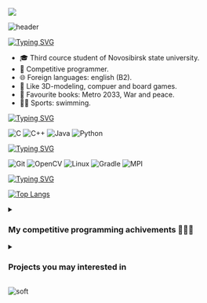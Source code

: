![](https://komarev.com/ghpvc/?username=mrMaliosi)

![header](https://capsule-render.vercel.app/api?type=waving&color=gradient&height=256&section=header&text=Hello%20World!&fontSize=75&animation=fadeIn&fontAlignY=38&desc=And%20welcome%20to%20my%20GitHub%20profile!&descAlignY=51&descAlign=62)

[![Typing SVG](https://readme-typing-svg.herokuapp.com?font=Fira+Code&size=24&pause=1000&vCenter=true&repeat=false&random=false&width=435&height=24&lines=About+me)](https://git.io/typing-svg)
- 🎓 Third cource student of Novosibirsk state university.
- 🏅 Competitive programmer.
- 🌐 Foreign languages: english (B2).
- 🎨 Like 3D-modeling, compuer and board games.
- 📖 Favourite books: Metro 2033, War and peace.
- 🏋️‍♀️ Sports: swimming.


[![Typing SVG](https://readme-typing-svg.herokuapp.com?font=Fira+Code&size=24&pause=1000&color=03C324&vCenter=true&repeat=false&random=false&width=435&height=24&lines=Languages)](https://git.io/typing-svg)

![C](https://img.shields.io/badge/c-%2300599C.svg?style=for-the-badge&logo=c&logoColor=white)
![C++](https://img.shields.io/badge/c++-%2300599C.svg?style=for-the-badge&logo=c%2B%2B&logoColor=white)
![Java](https://img.shields.io/badge/java-%23ED8B00.svg?style=for-the-badge&logo=openjdk&logoColor=white)
![Python](https://img.shields.io/badge/python-3670A0?style=for-the-badge&logo=python&logoColor=ffdd54)


[![Typing SVG](https://readme-typing-svg.herokuapp.com?font=Fira+Code&size=24&pause=1000&color=F7C022&vCenter=true&repeat=false&random=false&width=435&height=24&lines=Technologies)](https://git.io/typing-svg)

![Git](https://img.shields.io/badge/git-%23F05033.svg?style=for-the-badge&logo=git&logoColor=white)
![OpenCV](https://img.shields.io/badge/opencv-%23white.svg?style=for-the-badge&logo=opencv&logoColor=white)
![Linux](https://img.shields.io/badge/Linux-FCC624?style=for-the-badge&logo=linux&logoColor=black)
![Gradle](https://img.shields.io/badge/Gradle-02303A.svg?style=for-the-badge&logo=Gradle&logoColor=white)
![MPI](https://img.shields.io/badge/MPI-FE5196.svg?style=for-the-badge&logo=conventionalcommits&logoColor=white)

[![Typing SVG](https://readme-typing-svg.herokuapp.com?font=Fira+Code&size=24&pause=1000&color=E42DBE&vCenter=true&repeat=false&random=false&width=435&height=24&lines=Stats)](https://git.io/typing-svg)

[![Top Langs](https://github-readme-stats.vercel.app/api/top-langs/?username=mrMaliosi)](https://github.com/mrMaliosi/github-readme-stats)

<details>  
<summary> <h3> My competitive programming achivements 🥇🥈🏅 </h3> </summary>

-	All-Russian Olympiad of schoolchildren in computer science regional stage (2021-2022) 
    - 🌟 Participation
-	XXIII Open All-Siberian Programming Olympiad named after I.V. Pottosin.
	  - 🌟 Participation (MathWay team, online)
-	ICPC 2022 West Siberian Regional Contest.
	  - 🥈 Silver medal (MathWay team, online)
-	ICPC 2022 Northern Eurasia Finals
	  - 🥈 Second degree diploma (MathWay team, Saint-Petersburg)
-	BSUIR Open XI
	  - 🌟 Participation (MathWay team, Minsk)
-	XXIV Open All-Siberian Programming Olympiad named after I.V. Pottosin.
	  - 🥉 Third degree diploma  (MathWay team, Novosibirsk)
-	RuCode 2023
	  - 🥇 First degree diploma  (MathWay team, Novosibirsk)
-	ICPC 2023 West Siberian Regional Contest. 
	  - 🥇 Gold medal (MathWay team, online)
-	ICPC 2023 Northern Eurasia Finals
	  - 🥉 Third degree diploma (MathWay team, Novosibirsk)
-	ICPC 47th Annual World Championship
	  - 🏅 Ranked (MathWay team, Luxor)

</details>

<details> 
  <summary><h3>Projects you may interested in</h3></summary>

[![Typing SVG](https://readme-typing-svg.herokuapp.com?font=Fira+Code&size=24&pause=1000&vCenter=true&repeat=false&random=false&width=435&height=24&lines=C)](https://git.io/typing-svg)

  [![Readme Card](https://github-readme-stats.vercel.app/api/pin/?username=mrMaliosi&repo=NSU_C_problems)](https://github.com/mrMaliosi/NSU_C_problems)

<!--  [![Readme Card](https://github-readme-stats.vercel.app/api/pin/?username=mrMaliosi&repo=Archivator)]([https://github.com/anuraghazra/github-readme-stats](https://github.com/mrMaliosi/NSU_MPI_Balancer)) -->

  [![Typing SVG](https://readme-typing-svg.herokuapp.com?font=Fira+Code&size=24&pause=1000&color=C630CA&vCenter=true&repeat=false&random=false&width=435&height=24&lines=C%2B%2B)](https://git.io/typing-svg)

 [![Readme Card](https://github-readme-stats.vercel.app/api/pin/?username=mrMaliosi&repo=NSU_CPPLabs)](https://github.com/mrMaliosi/NSU_CPPLabs)
[![Readme Card](https://github-readme-stats.vercel.app/api/pin/?username=mrMaliosi&repo=NSU_MPI_Balancer)](https://github.com/mrMaliosi/NSU_MPI_Balancer)

[![Typing SVG](https://readme-typing-svg.herokuapp.com?font=Fira+Code&size=24&pause=1000&color=EE9C2F&vCenter=true&repeat=false&random=false&width=435&height=24&lines=Java)](https://git.io/typing-svg)

[![Readme Card](https://github-readme-stats.vercel.app/api/pin/?username=mrMaliosi&repo=NSU_JavaLabs)](https://github.com/mrMaliosi/NSU_JavaLabs)
   
</details>


![soft](https://capsule-render.vercel.app/api?type=soft&color=gradient&text=Come%20again!&fontSize=40&animation=twinkling)



<!--
### [NSU_JavaLabs](https://github.com/mrMaliosi/NSU_JavaLabs)
  Лабароторные работы, написанные в 4-ом семестре обучения в НГУ.
  #### 	- [Tetris](https://github.com/mrMaliosi/NSU_JavaLabs/tree/master/lab3_game)
  Классический тетрис.
  #### 	- [FactoryEmulator](https://github.com/mrMaliosi/NSU_JavaLabs/tree/master/lab4_factoryEmulator)
  Эмулятор работы фабрики.
  #### 	- [Messenger](https://github.com/mrMaliosi/NSU_JavaLabs/tree/master/lab5_messenger)
  Простой мессенджер.


[![Typing SVG](https://readme-typing-svg.herokuapp.com?color=%2336BCF7&lines=About+me:)](https://git.io/typing-svg)

[![Typing SVG](https://readme-typing-svg.herokuapp.com?font=Fira+Code&pause=1000&repeat=false&random=false&width=435&lines=About+me)](https://git.io/typing-svg)


[![Anurag's GitHub stats](https://github-readme-stats.vercel.app/api?username=mrMaliosi)](https://github.com/mrMaliosi/github-readme-stats)

So, there is my projects:

![Jokes Card](https://readme-jokes.vercel.app/api)
[![Top Langs](https://github-readme-stats.vercel.app/api/top-langs/?username=mrMaliosi&layout=compact)](https://github.com/mrMaliosi/github-readme-stats)

([header.png](https://github.com/mrMaliosi/mrMaliosi/blob/main/header.png))
**mrMaliosi/mrMaliosi** is a ✨ _special_ ✨ repository because its `README.md` (this file) appears on your GitHub profile.

<p align='center'>
  <img src='https://github.com/mrMaliosi/mrMaliosi/blob/main/header.png' width='1000'>
</p>


<details> 
  <summary><h3>🛠️ Languages and Tools that I used</h3></summary>


  
</details>


<details> 
  <summary><h3>Projects you may interested in</h3></summary>

[![Typing SVG](https://readme-typing-svg.herokuapp.com?font=Fira+Code&size=24&pause=1000&vCenter=true&repeat=false&random=false&width=435&height=24&lines=C)](https://git.io/typing-svg)

  Will be soon...

  [![Typing SVG](https://readme-typing-svg.herokuapp.com?font=Fira+Code&size=24&pause=1000&color=C630CA&vCenter=true&repeat=false&random=false&width=435&height=24&lines=C%2B%2B)](https://git.io/typing-svg)

  Will be soon...

  [![Readme Card](https://github-readme-stats.vercel.app/api/pin/?username=mrMaliosi&repo=NSU_MPI_Balancer)](https://github.com/anuraghazra/github-readme-stats)

[![Typing SVG](https://readme-typing-svg.herokuapp.com?font=Fira+Code&size=24&pause=1000&color=EE9C2F&vCenter=true&repeat=false&random=false&width=435&height=24&lines=Java)](https://git.io/typing-svg)

  
  
</details>

Here are some ideas to get you started:

- 🔭 I’m currently working on ...
- 🌱 I’m currently learning ...
- 👯 I’m looking to collaborate on ...
- 🤔 I’m looking for help with ...
- 💬 Ask me about ...
- 📫 How to reach me: ...
- 😄 Pronouns: ...
- ⚡ Fun fact: ...


#### My competitive programming achivements 🥇🥈🏅:
-	All-Russian Olympiad of schoolchildren in computer science regional stage (2021-2022) 
    - 🌟 Participation
-	XXIII Open All-Siberian Programming Olympiad named after I.V. Pottosin.
	  - 🌟 Participation (MathWay team, online)
-	ICPC 2022 West Siberian Regional Contest.
	  - 🥈 Silver medal (MathWay team, online)
-	ICPC 2022 Northern Eurasia Finals
	  - 🥈 Second degree diploma (MathWay team, Saint-Petersburg)
-	BSUIR Open XI
	  - 🌟 Participation (MathWay team, Minsk)
-	XXIV Open All-Siberian Programming Olympiad named after I.V. Pottosin.
	  - 🥉 Third degree diploma  (MathWay team, Novosibirsk)
-	RuCode 2023
	  - 🥇 First degree diploma  (MathWay team, Novosibirsk)
-	ICPC 2023 West Siberian Regional Contest. 
	  - 🥇 Gold medal (MathWay team, online)
-	ICPC 2023 Northern Eurasia Finals
	  - 🥉 Third degree diploma (MathWay team, Novosibirsk)
-	ICPC 47th Annual World Championship
	  - 🏅 Ranked (MathWay team, Luxor)


<a href="https://github.com/mrMaliosi/NSU_MPI_Balancer"><img width="278" src="https://denvercoder1-github-readme-stats.vercel.app/api/pin/?username=mrMaliosi&repo=NSU_MPI_Balancer&theme=react&bg_color=1F222E&title_color=F85D7F&hide_border=true&icon_color=F8D866&show_icons=false" alt="readme-typing-svg"></a>
-->
